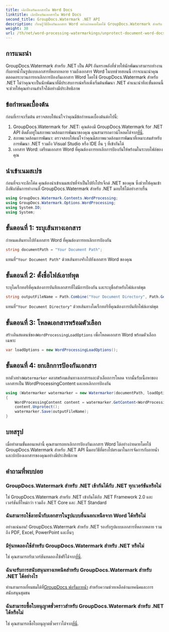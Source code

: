 ```yaml
---
title: เลิกป้องกันเอกสารใน Word Docs
linktitle: เลิกป้องกันเอกสารใน Word Docs
second_title: GroupDocs.Watermark .NET API
description: เรียนรู้วิธีป้องกันเอกสาร Word อย่างง่ายดายโดยใช้ GroupDocs.Watermark สำหรับ .NET ปฏิบัติตามคำแนะนำทีละขั้นตอนของเรา
weight: 38
url: /th/net/word-processing-watermarkings/unprotect-document-word-docs/
---
```

## การแนะนำ
GroupDocs.Watermark สำหรับ .NET เป็น API อันทรงพลังที่ช่วยให้นักพัฒนาสามารถทำงานกับลายน้ำในรูปแบบเอกสารที่หลากหลาย รวมถึงเอกสาร Word ในบทช่วยสอนนี้ เราจะแนะนำคุณตลอดกระบวนการยกเลิกการป้องกันเอกสาร Word โดยใช้ GroupDocs.Watermark สำหรับ .NET ไม่ว่าคุณจะเป็นนักพัฒนาที่มีประสบการณ์หรือเพิ่งเริ่มต้นพัฒนา .NET คำแนะนำทีละขั้นตอนนี้จะช่วยให้คุณทำงานสำเร็จได้อย่างมีประสิทธิภาพ
## ข้อกำหนดเบื้องต้น
ก่อนที่เราจะเริ่มต้น ตรวจสอบให้แน่ใจว่าคุณมีข้อกำหนดเบื้องต้นต่อไปนี้:
1.  GroupDocs.Watermark for .NET: คุณต้องมี GroupDocs.Watermark for .NET API ติดตั้งอยู่ในสภาพแวดล้อมการพัฒนาของคุณ คุณสามารถดาวน์โหลดได้จาก[ที่นี่](https://releases.groupdocs.com/Watermark/net/).
2. สภาพแวดล้อมการพัฒนา: ตรวจสอบให้แน่ใจว่าคุณมีสภาพแวดล้อมการพัฒนาที่เหมาะสมสำหรับการพัฒนา .NET รวมถึง Visual Studio หรือ IDE อื่น ๆ ที่เข้ากันได้
3. เอกสาร Word: เตรียมเอกสาร Word ที่คุณต้องการยกเลิกการป้องกันให้พร้อมในระบบไฟล์ของคุณ

## นำเข้าเนมสเปซ
ก่อนที่จะเจาะลึกโค้ด คุณต้องนำเข้าเนมสเปซที่จำเป็นไปยังโปรเจ็กต์ .NET ของคุณ ซึ่งช่วยให้คุณเข้าถึงฟังก์ชันการทำงานที่ GroupDocs.Watermark สำหรับ .NET มอบให้ได้อย่างราบรื่น
```csharp
using GroupDocs.Watermark.Contents.WordProcessing;
using GroupDocs.Watermark.Options.WordProcessing;
using System.IO;
using System;
```
## ขั้นตอนที่ 1: ระบุเส้นทางเอกสาร
กำหนดเส้นทางไปยังเอกสาร Word ที่คุณต้องการยกเลิกการป้องกัน
```csharp
string documentPath = "Your Document Path";
```
 แทนที่`"Your Document Path"` ด้วยเส้นทางจริงไปยังเอกสาร Word ของคุณ
## ขั้นตอนที่ 2: ตั้งชื่อไฟล์เอาท์พุต
ระบุไดเร็กทอรีที่คุณต้องการบันทึกเอกสารที่ไม่มีการป้องกัน และระบุชื่อสำหรับไฟล์เอาต์พุต
```csharp
string outputFileName = Path.Combine("Your Document Directory", Path.GetFileName(documentPath));
```
 แทนที่`"Your Document Directory"` ด้วยเส้นทางไดเร็กทอรีที่คุณต้องการบันทึกไฟล์เอาต์พุต
## ขั้นตอนที่ 3: โหลดเอกสารพร้อมตัวเลือก
 สร้างอินสแตนซ์ของ`WordProcessingLoadOptions` เพื่อโหลดเอกสาร Word พร้อมตัวเลือกเฉพาะ
```csharp
var loadOptions = new WordProcessingLoadOptions();
```
## ขั้นตอนที่ 4: ยกเลิกการป้องกันเอกสาร
 ยกตัวอย่าง`Watermarker` คลาสพร้อมเส้นทางเอกสารและตัวเลือกการโหลด จากนั้นรับเนื้อหาของเอกสารเป็น WordProcessingContent และยกเลิกการป้องกัน
```csharp
using (Watermarker watermarker = new Watermarker(documentPath, loadOptions))
{
    WordProcessingContent content = watermarker.GetContent<WordProcessingContent>();
    content.Unprotect();
    watermarker.Save(outputFileName);
}
```

## บทสรุป
เมื่อทำตามขั้นตอนเหล่านี้ คุณสามารถยกเลิกการป้องกันเอกสาร Word ได้อย่างง่ายดายโดยใช้ GroupDocs.Watermark สำหรับ .NET API นี้มอบวิธีที่ตรงไปตรงมาในการจัดการกับลายน้ำและปกป้องเอกสารของคุณอย่างมีประสิทธิภาพ
## คำถามที่พบบ่อย
### GroupDocs.Watermark สำหรับ .NET เข้ากันได้กับ .NET ทุกเวอร์ชันหรือไม่
ใช่ GroupDocs.Watermark สำหรับ .NET เข้ากันได้กับ .NET Framework 2.0 และเวอร์ชันที่ใหม่กว่า รวมถึง .NET Core และ .NET Standard
### ฉันสามารถใช้ลายน้ำกับเอกสารในรูปแบบอื่นนอกเหนือจาก Word ได้หรือไม่
อย่างแน่นอน! GroupDocs.Watermark สำหรับ .NET รองรับรูปแบบเอกสารที่หลากหลาย รวมถึง PDF, Excel, PowerPoint และอื่นๆ
### มีรุ่นทดลองใช้สำหรับ GroupDocs.Watermark สำหรับ .NET หรือไม่
 ใช่ คุณสามารถรับเวอร์ชันทดลองใช้ฟรีได้จาก[ที่นี่](https://releases.groupdocs.com/).
### ฉันจะรับการสนับสนุนทางเทคนิคสำหรับ GroupDocs.Watermark สำหรับ .NET ได้อย่างไร
 ท่านสามารถเยี่ยมชมได้ที่[GroupDocs ฟอรั่มลายน้ำ](https://forum.groupdocs.com/c/watermark/19) สำหรับความช่วยเหลือด้านเทคนิคและการสนับสนุนชุมชน
### ฉันสามารถซื้อใบอนุญาตชั่วคราวสำหรับ GroupDocs.Watermark สำหรับ .NET ได้หรือไม่
 ใช่ คุณสามารถซื้อใบอนุญาตชั่วคราวได้จาก[ที่นี่](https://purchase.groupdocs.com/temporary-license/).